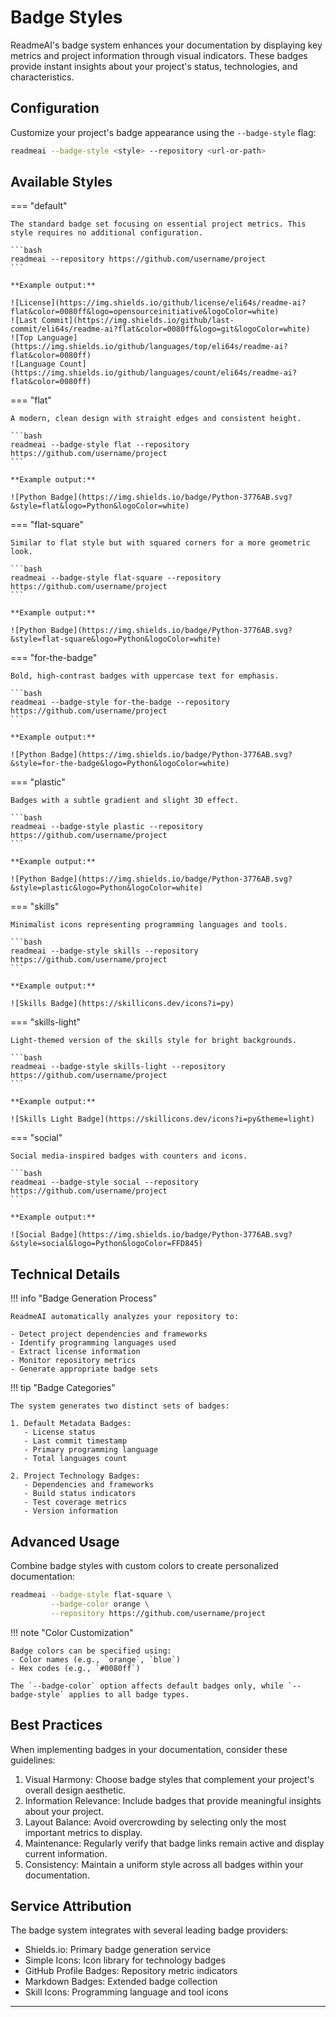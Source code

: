 <!-- ---
title: Badges
---

## Overview

Badges are simple embeddable icons that display various metrics about your project, such as the number of stars, forks, languages used, CI/CD build status, test coverage, and license. They provide quick information to users and visitors.

Use the `--badge-style` option to customize your project's badges:

```sh
readmeai --badge-style <style_name> --repository <repository_url_or_path>
```

## Badge Types

### Default Badges
- License status
- Last commit timestamp
- Primary programming language
- Total languages count

### Project Badges
- Dependencies and frameworks
- Build status
- Test coverage
- Version information

## Available Styles

Use the `--badge-style` option to select from the following styles:

=== "Default"

    The default badge set includes the project `license`, `last commit`, `top language`, and `total languages`. The *project badge* set is not included. No additional options are required, as this is the default behavior.

    ```sh
    readmeai --repository https://github.com/username/project
    ```

    !!! example "Output Preview"

        ![Default Badge](https://img.shields.io/github/license/eli64s/readme-ai?flat&color=0080ff&logo=opensourceinitiative&logoColor=white)
        ![Default Badge](https://img.shields.io/github/last-commit/eli64s/readme-ai?flat&color=0080ff&logo=git&logoColor=white)
        ![Default Badge](https://img.shields.io/github/languages/top/eli64s/readme-ai?flat&color=0080ff)
        ![Default Badge](https://img.shields.io/github/languages/count/eli64s/readme-ai?flat&color=0080ff)

=== "Flat"

    ```sh
    readmeai --badge-style flat --repository https://github.com/username/project
    ```

    !!! example "Output Preview"

    ![Flat Badge](https://img.shields.io/badge/Python-3776AB.svg?&style=flat&logo=Python&logoColor=white)

=== "Flat-Square"

    ```sh
    readmeai --badge-style flat-square --repository https://github.com/username/project
    ```

    !!! example "Output Preview"

    ![Flat-Square Badge](https://img.shields.io/badge/Python-3776AB.svg?&style=flat-square&logo=Python&logoColor=white)

=== "For-The-Badge"

    ```sh
    readmeai --badge-style for-the-badge --repository https://github.com/username/project
    ```

    !!! example "Output Preview"

    ![For-the-Badge Badge](https://img.shields.io/badge/Python-3776AB.svg?&style=for-the-badge&logo=Python&logoColor=white)

=== "plastic"

    ```sh
    readmeai --badge-style plastic --repository https://github.com/username/project
    ```

    !!! example "Output Preview"

    ![Plastic Badge](https://img.shields.io/badge/Python-3776AB.svg?&style=plastic&logo=Python&logoColor=white)

=== "Skills"

    ```sh
    readmeai --badge-style skills --repository https://github.com/username/project
    ```

    !!! example "Output Preview"

    ![Skills Badge](https://skillicons.dev/icons?i=py)

=== "skills-light"

    ```sh
    readmeai --badge-style skills-light --repository https://github.com/username/project
    ```

    !!! example "Output Preview"

    ![Skills-Light Badge](https://skillicons.dev/icons?i=py&theme=light)

=== "social"

    ```sh
    readmeai --badge-style social --repository https://github.com/username/project
    ```

    !!! example "Output Preview"

    ![Social Badge](https://img.shields.io/badge/Python-3776AB.svg?&style=social&logo=Python&logoColor=FFD845)

## How It Works

README-AI automatically detects your project's dependencies and technologies during the repository ingestion process. It then uses these dependencies and technologies to generate a comprehensive list of relevant badges for your project.

When you provide the `--badge-style` option to the `readmeai` command, two sets of badges are generated:

1. **Default Metadata Badges**: The default set is always included in the generated README file. The default badges include the project `license`, `last commit`, `top language`, and `total languages`.
2. **Project Dependency Badges**: When the `--badge-style` argument is provided to the CLI, a second badge set is generated, representing the extracted dependencies and metadata from your codebase.

The badge sets are formatted in the README header and provide the reader with a quick overview of the project's key metrics and technologies.

## Examples

### Basic Usage
```sh
readmeai --badge-style flat --repository https://github.com/username/project
```

### Custom Colors
```sh
readmeai --badge-color orange --badge-style flat-square --repository https://github.com/username/project
```

### Combined Options

Next, let's combine the `--badge-color` and `--badge-style` options to generate a README with custom badge colors and styles.

```sh
readmeai --badge-color orange \
         --badge-style flat-square \
         --repository https://github.com/eli64s/readme-ai
```

!!! example "Output Preview"

    {{ PROJECT-NAME }}

    {{ PROJECT-DESCRIPTION }}

    ![License](https://img.shields.io/github/license/eli64s/readme-ai?style=flat-square&color=orange&logo=opensourceinitiative&logoColor=white)
    ![Last Commit](https://img.shields.io/github/last-commit/eli64s/readme-ai?style=flat-square&color=orange&logo=git&logoColor=white)
    ![Top Language](https://img.shields.io/github/languages/top/eli64s/readme-ai?style=flat-square&color=orange)
    ![Language Count](https://img.shields.io/github/languages/count/eli64s/readme-ai?style=flat-square&color=orange)

    Tech Stack

    ![pre-commit](https://img.shields.io/badge/precommit-FAB040.svg?style=flat-square&logo=pre-commit&logoColor=black)
    ![Ruff](https://img.shields.io/badge/Ruff-FCC21B.svg?style=flat-square&logo=Ruff&logoColor=black)
    ![GNU Bash](https://img.shields.io/badge/GNU%20Bash-4EAA25.svg?style=flat-square&logo=GNU-Bash&logoColor=white)
    ![Pytest](https://img.shields.io/badge/Pytest-0A9EDC.svg?style=flat-square&logo=Pytest&logoColor=white)
    ![Docker](https://img.shields.io/badge/Docker-2496ED.svg?style=flat-square&logo=Docker&logoColor=white)
    ![Python](https://img.shields.io/badge/Python-3776AB.svg?style=flat-square&logo=Python&logoColor=white)
    ![GitHub Actions](https://img.shields.io/badge/GitHub%20Actions-2088FF.svg?style=flat-square&logo=GitHub-Actions&logoColor=white)
    ![Poetry](https://img.shields.io/badge/Poetry-60A5FA.svg?style=flat-square&logo=Poetry&logoColor=white)
    ![AIOHTTP](https://img.shields.io/badge/AIOHTTP-2C5BB4.svg?style=flat-square&logo=AIOHTTP&logoColor=white)
    ![Material for MkDocs](https://img.shields.io/badge/Material%20for%20MkDocs-526CFE.svg?style=flat-square&logo=Material-for-MkDocs&logoColor=white)
    ![OpenAI](https://img.shields.io/badge/OpenAI-412991.svg?style=flat-square&logo=OpenAI&logoColor=white)
    ![Google Gemini](https://img.shields.io/badge/Google%20Gemini-8E75B2.svg?style=flat-square&logo=Google-Gemini&logoColor=white)
    ![Pydantic](https://img.shields.io/badge/Pydantic-E92063.svg?style=flat-square&logo=Pydantic&logoColor=white)

!!! note
        1. The badge color can be specified using a hex code or color name.
            a. `--badge-color orange`
            b. `--badge-color #0080ff`
        2. The `--badge-color` option only affects default badges, while `--badge-style` applies to all badges.

## Style Guidelines

### Best Practices

- **Complementary**: Choose a style that complements your project's overall design.
- **Relevancy**: Use badges to highlight relevant information about your project.
- **Overcrowding**: Too many can clutter your README and make it hard to read.
- **Customize**: Consider using custom badges for project-specific metrics.
- **Accuracy**: Ensure that all badge links are correct and up-to-date.
-->

# Badge Styles

ReadmeAI's badge system enhances your documentation by displaying key metrics and project information through visual indicators. These badges provide instant insights about your project's status, technologies, and characteristics.

## Configuration

Customize your project's badge appearance using the `--badge-style` flag:

```bash
readmeai --badge-style <style> --repository <url-or-path>
```

## Available Styles

=== "default"

    The standard badge set focusing on essential project metrics. This style requires no additional configuration.

    ```bash
    readmeai --repository https://github.com/username/project
    ```

    **Example output:**

    ![License](https://img.shields.io/github/license/eli64s/readme-ai?flat&color=0080ff&logo=opensourceinitiative&logoColor=white)
    ![Last Commit](https://img.shields.io/github/last-commit/eli64s/readme-ai?flat&color=0080ff&logo=git&logoColor=white)
    ![Top Language](https://img.shields.io/github/languages/top/eli64s/readme-ai?flat&color=0080ff)
    ![Language Count](https://img.shields.io/github/languages/count/eli64s/readme-ai?flat&color=0080ff)

=== "flat"

    A modern, clean design with straight edges and consistent height.

    ```bash
    readmeai --badge-style flat --repository https://github.com/username/project
    ```

    **Example output:**

    ![Python Badge](https://img.shields.io/badge/Python-3776AB.svg?&style=flat&logo=Python&logoColor=white)

=== "flat-square"

    Similar to flat style but with squared corners for a more geometric look.

    ```bash
    readmeai --badge-style flat-square --repository https://github.com/username/project
    ```

    **Example output:**

    ![Python Badge](https://img.shields.io/badge/Python-3776AB.svg?&style=flat-square&logo=Python&logoColor=white)

=== "for-the-badge"

    Bold, high-contrast badges with uppercase text for emphasis.

    ```bash
    readmeai --badge-style for-the-badge --repository https://github.com/username/project
    ```

    **Example output:**

    ![Python Badge](https://img.shields.io/badge/Python-3776AB.svg?&style=for-the-badge&logo=Python&logoColor=white)

=== "plastic"

    Badges with a subtle gradient and slight 3D effect.

    ```bash
    readmeai --badge-style plastic --repository https://github.com/username/project
    ```

    **Example output:**

    ![Python Badge](https://img.shields.io/badge/Python-3776AB.svg?&style=plastic&logo=Python&logoColor=white)

=== "skills"

    Minimalist icons representing programming languages and tools.

    ```bash
    readmeai --badge-style skills --repository https://github.com/username/project
    ```

    **Example output:**

    ![Skills Badge](https://skillicons.dev/icons?i=py)

=== "skills-light"

    Light-themed version of the skills style for bright backgrounds.

    ```bash
    readmeai --badge-style skills-light --repository https://github.com/username/project
    ```

    **Example output:**

    ![Skills Light Badge](https://skillicons.dev/icons?i=py&theme=light)

=== "social"

    Social media-inspired badges with counters and icons.

    ```bash
    readmeai --badge-style social --repository https://github.com/username/project
    ```

    **Example output:**

    ![Social Badge](https://img.shields.io/badge/Python-3776AB.svg?&style=social&logo=Python&logoColor=FFD845)

## Technical Details

!!! info "Badge Generation Process"

    ReadmeAI automatically analyzes your repository to:

    - Detect project dependencies and frameworks
    - Identify programming languages used
    - Extract license information
    - Monitor repository metrics
    - Generate appropriate badge sets

!!! tip "Badge Categories"

    The system generates two distinct sets of badges:

    1. Default Metadata Badges:
       - License status
       - Last commit timestamp
       - Primary programming language
       - Total languages count

    2. Project Technology Badges:
       - Dependencies and frameworks
       - Build status indicators
       - Test coverage metrics
       - Version information

## Advanced Usage

Combine badge styles with custom colors to create personalized documentation:

```bash
readmeai --badge-style flat-square \
         --badge-color orange \
         --repository https://github.com/username/project
```

!!! note "Color Customization"

    Badge colors can be specified using:
    - Color names (e.g., `orange`, `blue`)
    - Hex codes (e.g., `#0080ff`)

    The `--badge-color` option affects default badges only, while `--badge-style` applies to all badge types.

## Best Practices

When implementing badges in your documentation, consider these guidelines:

1. Visual Harmony: Choose badge styles that complement your project's overall design aesthetic.
2. Information Relevance: Include badges that provide meaningful insights about your project.
3. Layout Balance: Avoid overcrowding by selecting only the most important metrics to display.
4. Maintenance: Regularly verify that badge links remain active and display current information.
5. Consistency: Maintain a uniform style across all badges within your documentation.

## Service Attribution

The badge system integrates with several leading badge providers:

- Shields.io: Primary badge generation service
- Simple Icons: Icon library for technology badges
- GitHub Profile Badges: Repository metric indicators
- Markdown Badges: Extended badge collection
- Skill Icons: Programming language and tool icons

---
